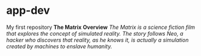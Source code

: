 # app-dev
My first repository
**The Matrix**
**Overview**
*The Matrix is a science fiction film that explores the concept of simulated reality. The story follows Neo, a hacker who discovers that reality, as he knows it, is actually a simulation created by machines to enslave humanity.*
